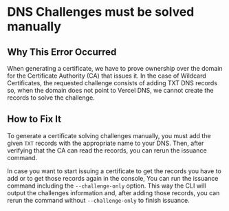 # DNS Challenges must be solved manually

## Why This Error Occurred

When generating a certificate, we have to prove ownership over the domain
for the Certificate Authority (CA) that issues it. In the case of Wildcard Certificates,
the requested challenge consists of adding TXT DNS records so, when the domain does not
point to Vercel DNS, we cannot create the records to solve the challenge.

## How to Fix It

To generate a certificate solving challenges manually, you must add the given `TXT` records with
the appropriate name to your DNS. Then, after verifying that the CA can read the records,
you can rerun the issuance command.

In case you want to start issuing a certificate to get the records you have to add or to
get those records again in the console, You can run the issuance command including the
`--challenge-only` option. This way the CLI will output the challenges information and,
after adding those records, you can rerun the command without `--challenge-only` to finish
issuance.
